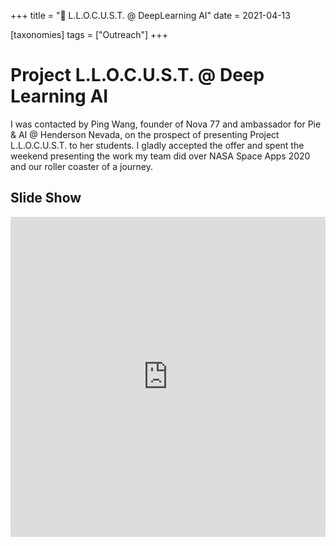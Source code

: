 +++
title = "🦗 L.L.O.C.U.S.T. @ DeepLearning AI"
date = 2021-04-13

[taxonomies]
tags = ["Outreach"]
+++

# Project L.L.O.C.U.S.T. @ Deep Learning AI

I was contacted by Ping Wang, founder of Nova 77 and ambassador for Pie & AI @ Henderson Nevada, on the prospect of presenting Project L.L.O.C.U.S.T. to her students. I gladly accepted the offer and spent the weekend presenting the work my team did over NASA Space Apps 2020 and our roller coaster of a journey.

## Slide Show

<div>
<iframe src="https://docs.google.com/presentation/d/e/2PACX-1vQzQYHIIgl7sb-HOYeWNAGNUUQ7_fyEqAnmCJ-3NrZrHb3XOb-tgzIyAaxi6JuyAPmgYHznW7gGYV71/embed?start=true&amp;loop=true&amp;delayms=5000" frameborder="0" width=100% height="512" allowfullscreen="true" mozallowfullscreen="true" webkitallowfullscreen="true"></iframe>
</div>